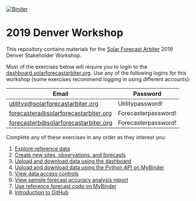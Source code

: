 [![Binder](https://mybinder.org/badge_logo.svg)](https://mybinder.org/v2/gh/SolarArbiter/2019-Denver-Workshop/master)

2019 Denver Workshop
====================

This repository contains materials for the [Solar Forecast Arbiter](https://solarforecastarbiter.org) 2019 Denver Stakeholder Workshop.

Most of the exercises below will require you to login to the [dashboard.solarforecastarbiter.org](https://dashboard.solarforecastarbiter.org). Use any of the following logins for this workshop (some exercises recommend logging in using different accounts):

|Email                                 | Password          |
|--------------------------------------|-------------------|
|utilityx@solarforecastarbiter.org     |Utilitypassword!   |
|forecastera@solarforecastarbiter.org  |Forecasterpassword!|
|forecasterb@solarforecastarbiter.org  |Forecasterpassword!|

Complete any of these exercises in any order as they interest you:

1. [Explore reference data](reference_data.md)
2. [Create new sites, observations, and forecasts](metadata.md)
2. [Upload and download data using the dashboard](upload_download_data.md)
2. [Upload and download data using the Python API on MyBinder](https://mybinder.org/v2/gh/SolarArbiter/2019-Denver-Workshop/master)
2. [View data access controls](data_access_control.md)
2. [View sample forecast accuracy analysis report](report.md)
2. [Use reference forecast code on MyBinder](https://mybinder.org/v2/gh/SolarArbiter/2019-Denver-Workshop/master)
2. [Introduction to GitHub](https://solarforecastarbiter.org/2019/01/29/Scratch-the-Surface-of-Github.html)
